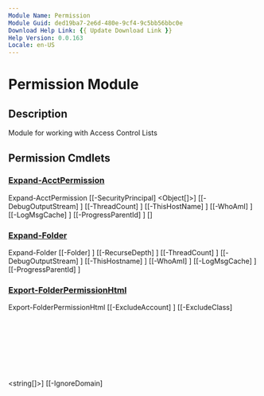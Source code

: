 ```yaml
---
Module Name: Permission
Module Guid: ded19ba7-2e6d-480e-9cf4-9c5bb56bbc0e
Download Help Link: {{ Update Download Link }}
Help Version: 0.0.163
Locale: en-US
---
```


# Permission Module
## Description
Module for working with Access Control Lists

## Permission Cmdlets
### [Expand-AcctPermission](Expand-AcctPermission.md)

Expand-AcctPermission [[-SecurityPrincipal] <Object[]>] [[-DebugOutputStream] <string>] [[-ThreadCount] <int>] [[-ThisHostName] <string>] [[-WhoAmI] <string>] [[-LogMsgCache] <hashtable>] [[-ProgressParentId] <int>] [<CommonParameters>]


### [Expand-Folder](Expand-Folder.md)

Expand-Folder [[-Folder] <Object>] [[-RecurseDepth] <Object>] [[-ThreadCount] <ushort>] [[-DebugOutputStream] <string>] [[-ThisHostname] <string>] [[-WhoAmI] <string>] [[-LogMsgCache] <hashtable>] [[-ProgressParentId] <int>]


### [Export-FolderPermissionHtml](Export-FolderPermissionHtml.md)

Export-FolderPermissionHtml [[-ExcludeAccount] <Object>] [[-ExcludeClass] <string[]>] [[-IgnoreDomain] <Object>] [[-TargetPath] <string[]>] [[-NoGroupMembers] <Object>] [[-OutputDir] <Object>] [[-WhoAmI] <Object>] [[-ThisFqdn] <Object>] [[-StopWatch] <Object>] [[-Title] <Object>] [[-FolderPermissions] <Object>] [[-LogParams] <Object>] [[-ReportDescription] <Object>] [[-FolderTableHeader] <Object>] [[-ReportFileList] <Object>] [[-ReportFile] <Object>] [[-LogFileList] <Object>] [[-ReportInstanceId] <Object>] [[-Subfolders] <Object>] [[-ResolvedFolderTargets] <Object>] [-NoJavaScript]


### [Export-RawPermissionCsv](Export-RawPermissionCsv.md)

Export-RawPermissionCsv [[-Permission] <Object[]>] [[-LiteralPath] <string>] [[-DebugOutputStream] <string>] [[-ThisHostname] <string>] [[-WhoAmI] <string>] [[-LogMsgCache] <hashtable>] [[-ProgressParentId] <int>]


### [Export-ResolvedPermissionCsv](Export-ResolvedPermissionCsv.md)

Export-ResolvedPermissionCsv [[-Permission] <Object[]>] [[-LiteralPath] <string>] [[-DebugOutputStream] <string>] [[-ThisHostname] <string>] [[-WhoAmI] <string>] [[-LogMsgCache] <hashtable>] [[-ProgressParentId] <int>]


### [Format-FolderPermission](Format-FolderPermission.md)

Format-FolderPermission [[-UserPermission] <Object>] [[-FileSystemRightsToIgnore] <string[]>] [[-ThisHostName] <string>] [[-WhoAmI] <string>] [[-LogMsgCache] <hashtable>] [[-ProgressParentId] <int>]


### [Format-PermissionAccount](Format-PermissionAccount.md)

Format-PermissionAccount [[-SecurityPrincipal] <Object[]>] [[-DebugOutputStream] <string>] [[-ThreadCount] <int>] [[-ThisHostName] <string>] [[-WhoAmI] <string>] [[-LogMsgCache] <hashtable>] [[-ProgressParentId] <int>] [<CommonParameters>]


### [Format-TimeSpan](Format-TimeSpan.md)

Format-TimeSpan [[-TimeSpan] <timespan>] [[-UnitsToResolve] <string[]>]


### [Get-CachedCimInstance](Get-CachedCimInstance.md)

Get-CachedCimInstance [[-ComputerName] <string>] [[-ClassName] <string>] [[-Query] <string>] [[-CimCache] <hashtable>] [[-DebugOutputStream] <string>] [[-ThisHostName] <string>] [[-ThisFqdn] <string>] [[-WhoAmI] <string>] [[-LogMsgCache] <hashtable>]


### [Get-CachedCimSession](Get-CachedCimSession.md)

Get-CachedCimSession [[-ComputerName] <string>] [[-CimCache] <hashtable>] [[-DebugOutputStream] <string>] [[-ThisHostName] <string>] [[-ThisFqdn] <string>] [[-WhoAmI] <string>] [[-LogMsgCache] <hashtable>]


### [Get-FolderAccessList](Get-FolderAccessList.md)

Get-FolderAccessList [[-Folder] <Object>] [[-Subfolder] <Object>] [[-ThreadCount] <ushort>] [[-DebugOutputStream] <string>] [[-TodaysHostname] <string>] [[-WhoAmI] <string>] [[-LogMsgCache] <hashtable>] [[-OwnerCache] <ConcurrentDictionary[string,psobject]>] [[-ProgressParentId] <int>]


### [Get-FolderBlock](Get-FolderBlock.md)

Get-FolderBlock [[-FolderPermissions] <Object>]


### [Get-FolderColumnJson](Get-FolderColumnJson.md)

Get-FolderColumnJson [[-InputObject] <Object>] [[-PropNames] <string[]>]


### [Get-FolderPermissionsBlock](Get-FolderPermissionsBlock.md)

Get-FolderPermissionsBlock [[-FolderPermissions] <Object>] [[-ExcludeAccount] <string[]>] [[-ExcludeClass] <string[]>] [[-IgnoreDomain] <string[]>]


### [Get-FolderPermissionTableHeader](Get-FolderPermissionTableHeader.md)

Get-FolderPermissionTableHeader [[-ThisFolder] <Object>] [[-ShortestFolderPath] <string>]


### [Get-FolderTableHeader](Get-FolderTableHeader.md)

Get-FolderTableHeader [[-RecurseDepth] <Object>]


### [Get-HtmlBody](Get-HtmlBody.md)

Get-HtmlBody [[-FolderList] <Object>] [[-HtmlFolderPermissions] <Object>] [[-ReportFooter] <Object>] [[-HtmlFileList] <Object>] [[-LogDir] <Object>] [[-HtmlExclusions] <Object>]


### [Get-HtmlReportFooter](Get-HtmlReportFooter.md)

Get-HtmlReportFooter [[-StopWatch] <Stopwatch>] [[-WhoAmI] <string>] [[-ThisFqdn] <string>] [[-ItemCount] <ulong>] [[-TotalBytes] <ulong>] [[-ReportInstanceId] <string>]


### [Get-PermissionPrincipal](Get-PermissionPrincipal.md)

Get-PermissionPrincipal [[-Identity] <Object[]>] [[-DebugOutputStream] <string>] [[-ThreadCount] <int>] [[-CimCache] <hashtable>] [[-Win32AccountsBySID] <hashtable>] [[-Win32AccountsByCaption] <hashtable>] [[-DirectoryEntryCache] <hashtable>] [[-DomainsByNetbios] <hashtable>] [[-DomainsBySid] <hashtable>] [[-DomainsByFqdn] <hashtable>] [[-IdentityCache] <hashtable>] [[-ThisHostName] <string>] [[-ThisFqdn] <string>] [[-WhoAmI] <string>] [[-LogMsgCache] <hashtable>] [[-ProgressParentId] <int>] [-NoGroupMembers] [<CommonParameters>]


### [Get-PrtgXmlSensorOutput](Get-PrtgXmlSensorOutput.md)

Get-PrtgXmlSensorOutput [[-NtfsIssues] <Object>]


### [Get-ReportDescription](Get-ReportDescription.md)

Get-ReportDescription [[-RecurseDepth] <Object>]


### [Get-TimeZoneName](Get-TimeZoneName.md)

Get-TimeZoneName [[-Time] <datetime>] [[-TimeZone] <ciminstance>]


### [Get-UniqueServerFqdn](Get-UniqueServerFqdn.md)

Get-UniqueServerFqdn [[-Known] <string[]>] [[-FilePath] <string[]>] [[-ThisFqdn] <string>] [[-ProgressParentId] <int>]


### [Initialize-Cache](Initialize-Cache.md)

Initialize-Cache [[-Fqdn] <string[]>] [[-DebugOutputStream] <string>] [[-ThreadCount] <int>] [[-CimCache] <hashtable>] [[-Win32AccountsBySID] <hashtable>] [[-Win32AccountsByCaption] <hashtable>] [[-DirectoryEntryCache] <hashtable>] [[-DomainsByNetbios] <hashtable>] [[-DomainsBySid] <hashtable>] [[-DomainsByFqdn] <hashtable>] [[-ThisHostName] <string>] [[-ThisFqdn] <string>] [[-WhoAmI] <string>] [[-LogMsgCache] <hashtable>] [[-ProgressParentId] <int>] [<CommonParameters>]


### [Invoke-PermissionCommand](Invoke-PermissionCommand.md)

Invoke-PermissionCommand [[-Command] <string>]


### [Remove-CachedCimSession](Remove-CachedCimSession.md)

Remove-CachedCimSession [[-CimCache] <hashtable>]


### [Resolve-PermissionIdentity](Resolve-PermissionIdentity.md)

Resolve-PermissionIdentity [[-Permission] <Object[]>] [[-DebugOutputStream] <string>] [[-ThreadCount] <int>] [[-Win32AccountsBySID] <hashtable>] [[-Win32AccountsByCaption] <hashtable>] [[-DirectoryEntryCache] <hashtable>] [[-DomainsByNetbios] <hashtable>] [[-DomainsBySid] <hashtable>] [[-DomainsByFqdn] <hashtable>] [[-ThisHostName] <string>] [[-ThisFqdn] <string>] [[-WhoAmI] <string>] [[-LogMsgCache] <hashtable>] [[-CimCache] <hashtable>] [[-ProgressParentId] <int>] [<CommonParameters>]


### [Resolve-PermissionTarget](Resolve-PermissionTarget.md)

Resolve-PermissionTarget [[-TargetPath] <DirectoryInfo[]>] [[-CimCache] <hashtable>] [[-DebugOutputStream] <string>] [[-ThisHostname] <string>] [[-ThisFqdn] <string>] [[-WhoAmI] <string>] [[-LogMsgCache] <hashtable>] [<CommonParameters>]


### [Select-FolderPermissionTableProperty](Select-FolderPermissionTableProperty.md)

Select-FolderPermissionTableProperty [[-InputObject] <Object>] [[-IgnoreDomain] <Object>]


### [Select-FolderTableProperty](Select-FolderTableProperty.md)

Select-FolderTableProperty [[-InputObject] <Object>]


### [Select-UniqueAccountPermission](Select-UniqueAccountPermission.md)

Select-UniqueAccountPermission [[-AccountPermission] <Object>] [[-IgnoreDomain] <string[]>] [[-KnownUsers] <Object>] [<CommonParameters>]


### [Update-CaptionCapitalization](Update-CaptionCapitalization.md)

Update-CaptionCapitalization [[-ThisHostName] <string>] [[-Win32AccountsByCaption] <hashtable>]



